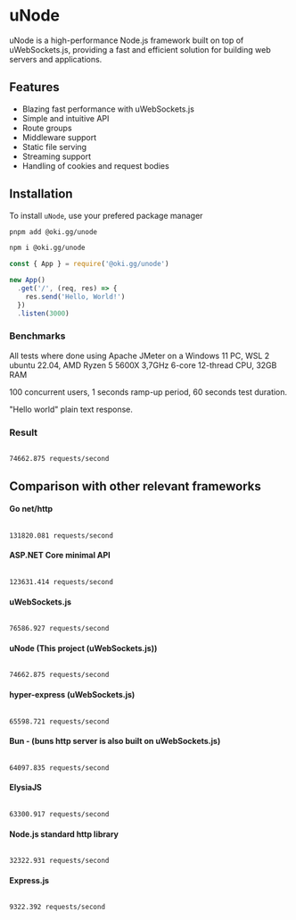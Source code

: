 # uNode

uNode is a high-performance Node.js framework built on top of uWebSockets.js, providing a fast and efficient solution for building web servers and applications.

## Features

- Blazing fast performance with uWebSockets.js
- Simple and intuitive API
- Route groups
- Middleware support
- Static file serving
- Streaming support
- Handling of cookies and request bodies

## Installation

To install `uNode`, use your prefered package manager

```bash
pnpm add @oki.gg/unode
```

```bash
npm i @oki.gg/unode
```

```ts
const { App } = require('@oki.gg/unode')

new App()
  .get('/', (req, res) => {
    res.send('Hello, World!')
  })
  .listen(3000)
```

### Benchmarks

All tests where done using Apache JMeter on a Windows 11 PC, WSL 2 ubuntu 22.04, AMD Ryzen 5 5600X 3,7GHz 6-core 12-thread CPU, 32GB RAM

100 concurrent users, 1 seconds ramp-up period, 60 seconds test duration.

"Hello world" plain text response.

### Result

```

74662.875 requests/second

```

## Comparison with other relevant frameworks

#### Go net/http

```

131820.081 requests/second

```

#### ASP.NET Core minimal API

```

123631.414 requests/second

```

#### uWebSockets.js

```

76586.927 requests/second

```

#### uNode (This project (uWebSockets.js))

```

74662.875 requests/second

```

#### hyper-express (uWebSockets.js)

```

65598.721 requests/second

```

#### Bun - (buns http server is also built on uWebSockets.js)

```

64097.835 requests/second

```

#### ElysiaJS

```

63300.917 requests/second

```

#### Node.js standard http library

```

32322.931 requests/second

```

#### Express.js

```

9322.392 requests/second

```

```

```
